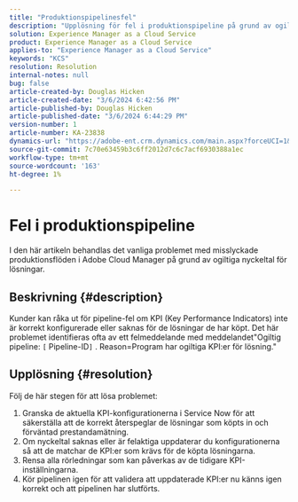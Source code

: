 ```yaml
---
title: "Produktionspipelinesfel"
description: "Upplösning för fel i produktionspipeline på grund av ogiltiga KPI:er för lösning"
solution: Experience Manager as a Cloud Service
product: Experience Manager as a Cloud Service
applies-to: "Experience Manager as a Cloud Service"
keywords: "KCS"
resolution: Resolution
internal-notes: null
bug: false
article-created-by: Douglas Hicken
article-created-date: "3/6/2024 6:42:56 PM"
article-published-by: Douglas Hicken
article-published-date: "3/6/2024 6:44:29 PM"
version-number: 1
article-number: KA-23838
dynamics-url: "https://adobe-ent.crm.dynamics.com/main.aspx?forceUCI=1&pagetype=entityrecord&etn=knowledgearticle&id=e7810c56-e9db-ee11-904d-6045bd006793"
source-git-commit: 7c70e63459b3c6ff2012d7c6c7acf6930388a1ec
workflow-type: tm+mt
source-wordcount: '163'
ht-degree: 1%

---
```


# Fel i produktionspipeline


I den här artikeln behandlas det vanliga problemet med misslyckade produktionsflöden i Adobe Cloud Manager på grund av ogiltiga nyckeltal för lösningar.

## Beskrivning {#description}


Kunder kan råka ut för pipeline-fel om KPI (Key Performance Indicators) inte är korrekt konfigurerade eller saknas för de lösningar de har köpt. Det här problemet identifieras ofta av ett felmeddelande med meddelandet&quot;Ogiltig pipeline: `[` Pipeline-ID`]` . Reason=Program har ogiltiga KPI:er för lösning.&quot;


## Upplösning {#resolution}


Följ de här stegen för att lösa problemet:
1. Granska de aktuella KPI-konfigurationerna i Service Now för att säkerställa att de korrekt återspeglar de lösningar som köpts in och förväntad prestandamätning.
2. Om nyckeltal saknas eller är felaktiga uppdaterar du konfigurationerna så att de matchar de KPI:er som krävs för de köpta lösningarna.
3. Rensa alla rörledningar som kan påverkas av de tidigare KPI-inställningarna.
4. Kör pipelinen igen för att validera att uppdaterade KPI:er nu känns igen korrekt och att pipelinen har slutförts.
